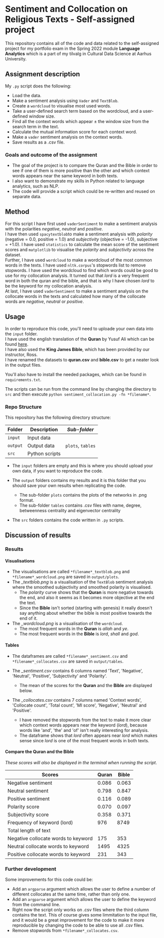 # Sentiment and Collocation on Religious Texts - Self-assigned project
This repository contains all of the code and data related to the self-assigned project for my portfolio exam in the Spring 2022 module **Language Analytics** which is a part of my tilvalg in Cultural Data Science at Aarhus University.  


## Assignment description 
My ```.py``` script does the following:
- Load the data.
- Make a sentiment analysis using ```Vader``` and ```TextBlob```.  
- Create a ```wordcloud``` to visualise most used words. 
- Take a user-defined search term based on the wordcloud, and a user-defined window size.
- Find all the context words which appear ± the window size from the search term in the text.
- Calculate the mutual information score for each context word. 
- Make a ```vader``` sentiment analysis on the context words. 
- Save results as a .csv file. 


### Goals and outcome of the assignment
- The goal of the project is to compare the Quran and the Bible in order to see if one of them is more positive than the other and which context words appears near the same keyword in both texts.  
- I also want to demonstrate my skills in Python related to language analytics, such as NLP.
- The code will provide a script which could be re-written and reused on separate data.


## Method
For this script I have first used ```vaderSentiment``` to make a sentiment analysis with the polarities *negative*, *neutral* and *positive*.  
I have then used ```spacytextblob```to make a sentiment analysis with *polarity* (negative = 0.0, positive = 1.0) and *subjectivity* (objective = -1.0), subjective = +1.0).  I have used ```statistics``` to calculate the mean score of the sentiment scores and ```matplotlib``` to visualise the *polarity* and *subjectivity* across the dataset.  
Further, I have used ```wordcloud``` to make a wordcloud of the most common words in the texts. I have used ```nltk.corpus```'s stopwords list to remove stopwords. I have used the wordcloud to find which words could be good to use for my collocation analysis. It turned out that *lord* is a very frequent word in both the quran and the bible, and that is why I have chosen *lord* to be the keyword for my collocation analysis.  
At last, I have used ```vaderSentiment``` to make a sentiment analysis on the collocate words in the texts and calculated how many of the collocate words are *negative*, *neutral* or *positive*.  



## Usage
In order to reproduce this code, you'll need to uploade your own data into the ```input``` folder.   
I have used the english translation of the **Quran** by Yusuf Ali which can be found [here](https://www.kaggle.com/datasets/zusmani/the-holy-quran?select=en.yusufali.csv).  
I have also used the **King James Bible**, which has been provided by our instructor, Ross.  
I have renamed the datasets to **quran.csv** and **bible.csv** to get a neater look in the output files.  

You'll also have to install the needed packages, which can be found in ```requirements.txt```. 

The scripts can be run from the command line by changing the directory to ```src``` and then execute  ```python sentiment_collocation.py -fn *filename*```.  


### Repo Structure  
This repository has the following directory structure:  

| **Folder** | **Description** | *Sub-folder* |
| ----------- | ----------- | ----------- |
| ```input``` | Input data |  |
| ```output``` | Output data | ```plots```, ```tables``` |
| ```src``` | Python scripts | |


- The ```input``` folders are empty and this is where you should upload your own data, if you want to reproduce the code.

- The ```output``` folders contains my results and it is this folder that you should save your own results when replicating the code. 
  - The sub-folder ```plots``` contains the plots of the networks in .png format.
  - The sub-folder ```tables``` contains .csv files with name, degree, betweenness centrality and eigenvector centrality

- The ```src``` folders contains the code written in ```.py``` scripts. 


## Discussion of results 
### Results 
#### Visualisations
- The visualisations are called ```*filename*_textblob.png``` and ```*filename*_wordcloud.png``` are saved in ```output/plots```.  
- The *_textblob.png* is a visualisation of the ```TextBlob``` sentiment analysis where the smoothed subjectivity and smoothed polarity is visualised. 
  - The *polarity* curve shows that the **Quran** is more negative towards the end, and also it seems as it becomes more objective at the end the text. 
  - Since the **Bible** isn't sorted (starting with genesis) it really doesn't say anything about whether the bible is most positive towards the end of it.    
- The *_wordcloud.png* is a visualisation of the ```wordcloud```. 
  - The most frequent words in the **Quran** is *allah* and *ye*. 
  - The most frequent words in the **Bible** is *lord*, *shall* and *god*. 

#### Tables
- The dataframes are called ```*filename*_sentiment.csv``` and ```*filename*_collocates.csv``` are saved in ```output/tables```. 
- The *_sentiment.csv* contains 6 columns named 'Text', 'Negative', 'Neutral', 'Positive', 'Subjectivity' and 'Polarity'. 
  - The mean of the scores for the **Quran** and the **Bible** are displayed below. 
 
- The *_collocates.csv* contains 7 columns named 'Context words', 'Collocate count', 'Total count',	'MI score',	'Negative',	'Neutral' and	'Positive'. 
  - I have removed the stopwords from the text to make it more clear which context words appears near the keyword (*lord*), because words like 'and', 'the' and 'of' isn't really interesting for analysis. 
  - The dataframe shows that *lord* often appears near *lord* which makes sense since *lord* is one of the most frequent words in both texts. 

#### Compare the Quran and the Bible
*These scores will also be displayed in the terminal when running the script*. 

| **Scores** | **Quran** | **Bible** | 
| ----------- | ----------- | ----------- |
| Negative sentiment | 0.086 | 0.063 |
| Neutral sentiment | 0.798 | 0.847 |
| Positive sentiment | 0.116 | 0.089 |
| Polarity score | 0.070 | 0.097 |
| Subjectivity score | 0.358 | 0.371 | 
| Frequency of keyword (lord) | 976 | 8749 |
| Total length of text |  |  |
| Negative collocate words to keyword | 175 | 353 |
| Neutral collocate words to keyword | 1495 | 4325 |
| Positive collocate words to keyword | 231 | 343 |

### Further development 
Some improvements for this code could be: 
- Add an ```argparse``` argument which allows the user to define a number of different collocates at the same time, rather than only one.
- Add an ```argparse``` argument which allows the user to define the keyword from the command line.  
- Right now the script only works on .csv files where the third column contains the text. This of course gives some limmitation to the input file, and it would be a great improvement for the code to make it more reproducible by changing the code to be able to use all .csv files. 
- Remove stopwords from ```*filename*_collocates.csv```. 


